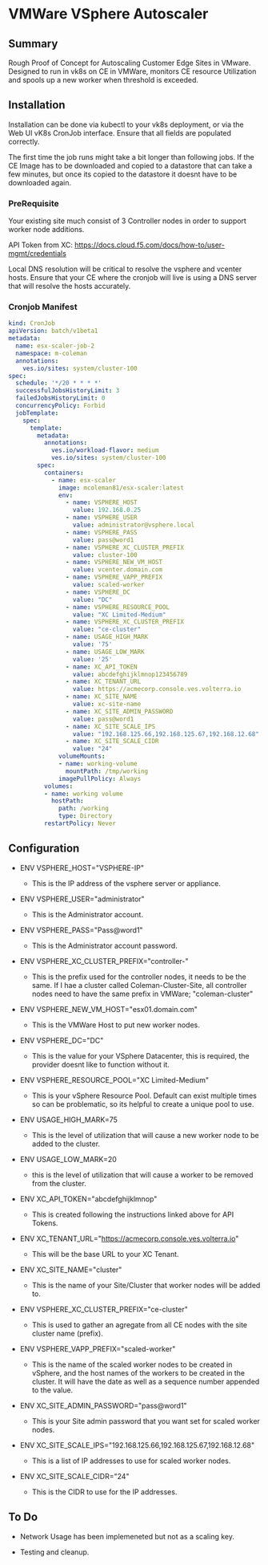 # VMWare VSphere Autoscaler

## Summary

Rough Proof of Concept for Autoscaling Customer Edge Sites in VMware.  Designed to run in vk8s on CE in VMWare, monitors CE resource Utilization and spools up a new worker when threshold is exceeded.

## Installation

Installation can be done via kubectl to your vk8s deployment, or via the Web UI vK8s CronJob interface.  Ensure that all fields are populated correctly.

The first time the job runs might take a bit longer than following jobs.  If the CE Image has to be downloaded and copied to a datastore that can take a few minutes, but once its copied to the datastore it doesnt have to be downloaded again.

### PreRequisite

Your existing site much consist of 3 Controller nodes in order to support worker node additions.

API Token from XC:  <https://docs.cloud.f5.com/docs/how-to/user-mgmt/credentials>

Local DNS resolution will be critical to resolve the vsphere and vcenter hosts. Ensure that your CE where the cronjob will live is using a DNS server that will resolve the hosts accurately.

### Cronjob Manifest

```yaml
kind: CronJob
apiVersion: batch/v1beta1
metadata:
  name: esx-scaler-job-2
  namespace: m-coleman
  annotations:
    ves.io/sites: system/cluster-100
spec:
  schedule: '*/20 * * * *'
  successfulJobsHistoryLimit: 3
  failedJobsHistoryLimit: 0
  concurrencyPolicy: Forbid
  jobTemplate:
    spec:
      template:
        metadata:
          annotations:
            ves.io/workload-flavor: medium
            ves.io/sites: system/cluster-100
        spec:
          containers:
            - name: esx-scaler
              image: mcoleman81/esx-scaler:latest
              env:
                - name: VSPHERE_HOST
                  value: 192.168.0.25
                - name: VSPHERE_USER
                  value: administrator@vsphere.local
                - name: VSPHERE_PASS
                  value: pass@word1
                - name: VSPHERE_XC_CLUSTER_PREFIX
                  value: cluster-100
                - name: VSPHERE_NEW_VM_HOST
                  value: vcenter.domain.com
                - name: VSPHERE_VAPP_PREFIX
                  value: scaled-worker
                - name: VSPHERE_DC
                  value: "DC"
                - name: VSPHERE_RESOURCE_POOL
                  value: "XC Limited-Medium"
                - name: VSPHERE_XC_CLUSTER_PREFIX
                  value: "ce-cluster"
                - name: USAGE_HIGH_MARK
                  value: '75'
                - name: USAGE_LOW_MARK
                  value: '25'
                - name: XC_API_TOKEN
                  value: abcdefghijklmnop123456789
                - name: XC_TENANT_URL
                  value: https://acmecorp.console.ves.volterra.io
                - name: XC_SITE_NAME
                  value: xc-site-name
                - name: XC_SITE_ADMIN_PASSWORD
                  value: pass@word1
                - name: XC_SITE_SCALE_IPS
                  value: "192.168.125.66,192.168.125.67,192.168.12.68"
                - name: XC_SITE_SCALE_CIDR
                  value: "24"
              volumeMounts:
              - name: working-volume
                mountPath: /tmp/working
              imagePullPolicy: Always
          volumes:
          - name: working volume
            hostPath:
              path: /working
              type: Directory
          restartPolicy: Never
```

## Configuration

* ENV VSPHERE_HOST="VSPHERE-IP"

  * This is the IP address of the vsphere server or appliance.

* ENV VSPHERE_USER="administrator"

  * This is the Administrator account.

* ENV VSPHERE_PASS="Pass@word1"

  * This is the Administrator account password.

* ENV VSPHERE_XC_CLUSTER_PREFIX="controller-"

  * This is the prefix used for the controller nodes, it needs to be the same.  If I hae a cluster called Coleman-Cluster-Site, all controller nodes need to have the same prefix in VMWare; "coleman-cluster"

* ENV VSPHERE_NEW_VM_HOST="esx01.domain.com"

  * This is the VMWare Host to put new worker nodes.

* ENV VSPHERE_DC="DC"

  * This is the value for your VSphere Datacenter, this is required, the provider doesnt like to function without it.

* ENV VSPHERE_RESOURCE_POOL="XC Limited-Medium"

  * This is your vSphere Resource Pool.  Default can exist multiple times so can be problematic, so its helpful to create a unique pool to use.

* ENV USAGE_HIGH_MARK=75

  * This is the level of utilization that will cause a new worker node to be added to the cluster.

* ENV USAGE_LOW_MARK=20

  * this is the level of utilization that will cause a worker to be removed from the cluster.

* ENV XC_API_TOKEN="abcdefghijklmnop"
  
  * This is created following the instructions linked above for API Tokens.

* ENV XC_TENANT_URL="<https://acmecorp.console.ves.volterra.io>"

  * This will be the base URL to your XC Tenant.

* ENV XC_SITE_NAME="cluster"

  * This is the name of your Site/Cluster that worker nodes will be added to.

* ENV VSPHERE_XC_CLUSTER_PREFIX="ce-cluster"

  * This is used to gather an agregate from all CE nodes with the site cluster name (prefix).

* ENV VSPHERE_VAPP_PREFIX="scaled-worker"

  * This is the name of the scaled worker nodes to be created in vSphere, and the host names of the workers to be created in the cluster.  It will have the date as well as a sequence number appended to the value.

* ENV XC_SITE_ADMIN_PASSWORD="pass@word1"

  * This is your Site admin password that you want set for scaled worker nodes.

* ENV XC_SITE_SCALE_IPS="192.168.125.66,192.168.125.67,192.168.12.68"

  * This is a list of IP addresses to use for scaled worker nodes.

* ENV XC_SITE_SCALE_CIDR="24"

  * This is the CIDR to use for the IP addresses.

## To Do

* Network Usage has been implemeneted but not as a scaling key.

* Testing and cleanup.
